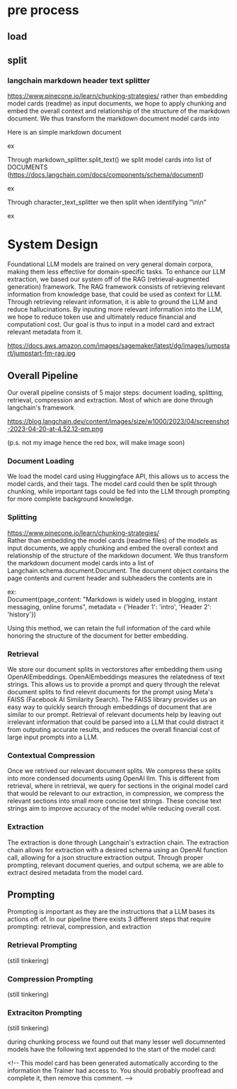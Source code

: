 
# pre process

## load

## split

### langchain markdown header text splitter
    
https://www.pinecone.io/learn/chunking-strategies/
rather than embedding model cards (readme) as input documents, we hope to apply chunking and embed the overall context and relationship of the structure of the markdown document. We thus transform the markdown document model cards into 

Here is an simple markdown document

ex

Through markdown_splitter.split_text() we split model cards into list of DOCUMENTS (https://docs.langchain.com/docs/components/schema/document)

ex

Through character_text_splitter we then split when identifying "\n\n"

ex

# System Design

Foundational LLM models are trained on very general domain corpora, making them less effective for domain-specific tasks. 
To enhance our LLM extraction, we based our system off of the RAG (retrieval-augmented generation) framework. 
The RAG framework consists of retrieving relevant information from knowledge base,
that could be used as context for LLM. Through retrieving relevant information, it is able to ground the LLM and reduce hallucinations. 
By inputing more relevant information into the LLM, we hope to reduce token use and ultimately reduce financial and computationl cost. Our goal is thus to input in a model card and extract relevant metadata from it.

https://docs.aws.amazon.com/images/sagemaker/latest/dg/images/jumpstart/jumpstart-fm-rag.jpg


## Overall Pipeline

Our overall pipeline consists of 5 major steps: document loading, splitting,  retrieval, compression and extraction. Most of which are done through langchain's framework

https://blog.langchain.dev/content/images/size/w1000/2023/04/screenshot-2023-04-20-at-4.52.12-pm.png


(p.s. not my image hence the red box, will make image soon)

### Document Loading

We load the model card using Huggingface API, this allows us to access the model cards, and their tags. The model card could then be split through chunking, while important tags could be fed into the LLM through prompting for more complete background knowledge.

### Splitting 

https://www.pinecone.io/learn/chunking-strategies/ \
Rather than embedding the model cards (readme files) of the models as input documents, we apply chunking and embed the overall context and relationship of the structure of the markdown document. We thus transform the markdown document model cards into a list of Langchain.schema.document.Document. The document object contains the page contents and current header and subheaders the contents are in

ex: \
Document(page_content: "Markdown is widely used in blogging, instant messaging, online forums", metadata = {'Header 1': 'intro', 'Header 2': 'history'})

Using this method, we can retain the full information of the card while honoring the structure of the document for better embedding.

### Retrieval

We store our document splits in vectorstores after embedding them using OpenAIEmbeddings. OpenAIEmbeddings measures the relatedness of text strings. This allows us to provide a prompt and query through the relevat document splits to find relevnt documents for the prompt using Meta's FAISS (Facebook AI Similarity Search). The FAISS library provides us an easy way to quickly search through embeddings of document that are similar to our prompt. Retrieval of relevant documents help by leaving out irrelevant information that could be parsed into a LLM that could distract it from outputing accurate results, and reduces the overall financial cost of large input prompts into a LLM.

### Contextual Compression

Once we retrived our relevant document splits. We compress these splits into more condensed documents using OpenAI llm. This is different from retrieval, where in retrieval, we query for sections in the original model card that would be relevant to our extraction, in compression, we compress the relevant sections into small more concise text strings. These concise text strings aim to improve accuracy of the model while reducing overall cost.

### Extraction

The extraction is done through Langchain's extraction chain. The extraction chain allows for extraction with a desired schema using an OpenAI function call, allowing for a json structure extraction output. Through proper prompting, relevant document queries, and output schema, we are able to extract desired metadata from the model card.

## Prompting

Prompting is important as they are the instructions that a LLM bases its actions off of. In our pipeline there exists 3 different steps that require prompting: retrieval, compression, and extraction

### Retrieval Prompting

(still tinkering)

### Compression Prompting

(still tinkering)

### Extraciton Prompting

(still tinkering)




during chunking process we found out that many lesser well documnented models have the following text appended to the start of the model card:

\<!-- This model card has been generated automatically according to the information the Trainer had access to. You should probably proofread and complete it, then remove this comment. -->

>>>>>>> 

